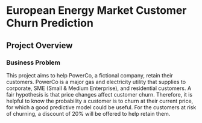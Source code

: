 # European Energy Market Customer Churn Prediction

## Project Overview

### Business Problem

This project aims to help PowerCo, a fictional company, retain their customers. PowerCo is a major gas and electricity utility that supplies to corporate, SME (Small & Medium Enterprise), and residential customers. A fair hypothesis is that price changes affect customer churn. Therefore, it is helpful to know the probability a customer is to churn at their current price, for which a good predictive model could be useful. For the customers at risk of churning, a discount of 20% will be offered to help retain them.
